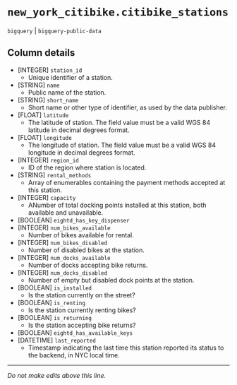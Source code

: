 # `new_york_citibike.citibike_stations`
`bigquery` | `bigquery-public-data`

## Column details
* [INTEGER]   `station_id`
  - Unique identifier of a station.
* [STRING]    `name`
  - Public name of the station.
* [STRING]    `short_name`
  - Short name or other type of identifier, as used by the data publisher.
* [FLOAT]     `latitude`
  - The latitude of station. The field value must be a valid WGS 84 latitude in decimal degrees format.
* [FLOAT]     `longitude`
  - The longitude of station. The field value must be a valid WGS 84 longitude in decimal degrees format.
* [INTEGER]   `region_id`
  - ID of the region where station is located.
* [STRING]    `rental_methods`
  - Array of enumerables containing the payment methods accepted at this station.
* [INTEGER]   `capacity`
  - ANumber of total docking points installed at this station, both available and unavailable.
* [BOOLEAN]   `eightd_has_key_dispenser`
* [INTEGER]   `num_bikes_available`
  - Number of bikes available for rental.
* [INTEGER]   `num_bikes_disabled`
  - Number of disabled bikes at the station.
* [INTEGER]   `num_docks_available`
  - Number of docks accepting bike returns.
* [INTEGER]   `num_docks_disabled`
  - Number of empty but disabled dock points at the station.
* [BOOLEAN]   `is_installed`
  - Is the station currently on the street?
* [BOOLEAN]   `is_renting`
  - Is the station currently renting bikes?
* [BOOLEAN]   `is_returning`
  - Is the station accepting bike returns?
* [BOOLEAN]   `eightd_has_available_keys`
* [DATETIME]  `last_reported`
  - Timestamp indicating the last time this station reported its status to the backend, in NYC local time.

-------------------------------------------------------------------------------
*Do not make edits above this line.*
